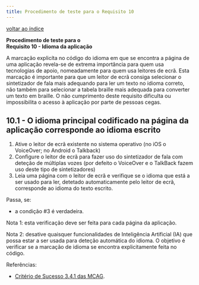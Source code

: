 ```yaml
---
title: Procedimento de teste para o Requisito 10 
---
```


[voltar ao índice](index.md)

**Procedimento de teste para o**<br>**Requisito 10 - Idioma da aplicação**

A marcação explicíta no código do idioma em que se encontra a página de uma aplicação revela-se de extrema importância para quem usa tecnologias de apoio, nomeadamente para quem usa leitores de ecrã. Esta marcação é importante para que um leitor de ecrã consiga selecionar o sintetizador de fala mais adequando para ler um texto no idioma correto, não também para selecionar a tabela braille mais adequada para converter um texto em braille. O não cumprimento deste requisito dificulta ou impossibilita o acesso à aplicação por parte de pessoas cegas.

## 10.1 - O idioma principal codificado na página da aplicação corresponde ao idioma escrito

1. Ative o leitor de ecrã existente no sistema operativo (no iOS o VoiceOver; no Android o Talkback)
2. Configure o leitor de ecrã para fazer uso do sintetizador de fala com deteção de múltiplas vozes (por defeito o VoiceOver e o TalkBack fazem uso deste tipo de sintetizadores)
3. Leia uma página com o leitor de ecrã e verifique se o idioma que está a ser usado para ler, detetado automaticamente pelo leitor de ecrã, corresponde ao idioma do texto escrito.

Passa, se:

- a condição #3 é verdadeira.

Nota 1: esta verificação deve ser feita para cada página da aplicação.

Nota 2: desative quaisquer funcionalidades de Inteligência Artificial (IA) que possa estar a ser usada para deteção automática do idioma. O objetivo é verificar se a marcação de idioma se encontra explicitamente feita no código.

Referências:

- [Critério de Sucesso 3.4.1 das MCAG](https://getevinced.github.io/mcag/#locale-and-human-language).
